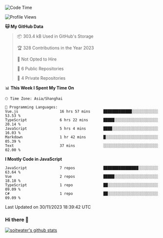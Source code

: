 <!--START_SECTION:waka-->
![Code Time](http://img.shields.io/badge/Code%20Time-2%2C857%20hrs%205%20mins-blue)

![Profile Views](http://img.shields.io/badge/Profile%20Views-6-blue)

**🐱 My GitHub Data** 

> 📦 303.4 kB Used in GitHub's Storage 
 > 
> 🏆 328 Contributions in the Year 2023
 > 
> 🚫 Not Opted to Hire
 > 
> 📜 6 Public Repositories 
 > 
> 🔑 4 Private Repositories 
 > 
📊 **This Week I Spent My Time On** 

```text
🕑︎ Time Zone: Asia/Shanghai

💬 Programming Languages: 
Vue.js                   16 hrs 57 mins      █████████████░░░░░░░░░░░░   53.53 % 
TypeScript               6 hrs 22 mins       █████░░░░░░░░░░░░░░░░░░░░   20.14 % 
JavaScript               5 hrs 4 mins        ████░░░░░░░░░░░░░░░░░░░░░   16.03 % 
Markdown                 1 hr 42 mins        █░░░░░░░░░░░░░░░░░░░░░░░░   05.39 % 
Text                     37 mins             ░░░░░░░░░░░░░░░░░░░░░░░░░   02.00 % 
```

**I Mostly Code in JavaScript** 

```text
JavaScript               7 repos             ████████████████░░░░░░░░░   63.64 % 
Vue                      2 repos             █████░░░░░░░░░░░░░░░░░░░░   18.18 % 
TypeScript               1 repo              ██░░░░░░░░░░░░░░░░░░░░░░░   09.09 % 
C#                       1 repo              ██░░░░░░░░░░░░░░░░░░░░░░░   09.09 % 
```




 Last Updated on 30/11/2023 18:39:42 UTC
<!--END_SECTION:waka-->

### Hi there 👋
[![soitwater's github stats](https://github-readme-stats.vercel.app/api?username=soitwater)](https://github.com/soitwater/github-readme-stats)
